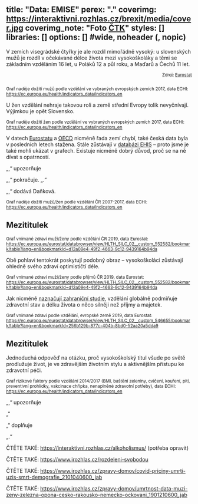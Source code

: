 title: "Data: EMISE"
perex: "."
coverimg: https://interaktivni.rozhlas.cz/brexit/media/cover.jpg
coverimg_note: "Foto <a href='https://ctk.cz'>ČTK</a>"
styles: []
libraries: []
options: [] #wide, noheader (, nopic)
---
V zemích visegrádské čtyřky je ale rozdíl mimořádně vysoký: u slovenských mužů je rozdíl v očekávané délce života mezi vysokoškoláky a těmi se základním vzděláním 16 let, u Poláků 12 a půl roku, a Maďarů a Čechů 11 let.

<wide>
<div id="graf-1" style="max-width: 820px; margin-left: auto; margin-right: auto;"></div>
<div style="text-align: right; padding-bottom: 10px">
  <small>Zdroj: <a href="https://ec.europa.eu/eurostat/databrowser/view/HLTH_SILC_02__custom_552582/bookmark/table?lang=en&bookmarkId=d12a09e4-49f2-4663-9c12-9439164b94da">Eurostat</a></small>
</div>
</wide>

<small>Graf naděje dožití mužů podle vzdělání ve vybraných evropských zemích 2017, data ECHI: https://ec.europa.eu/health/indicators_data/indicators_en</small>

U žen vzdělání nehraje takovou roli a země střední Evropy tolik nevyčnívají. Výjimkou je opět Slovensko.

<small>Graf naděje dožití žen podle vzdělání ve vybraných evropských zemích 2017, data ECHI: https://ec.europa.eu/health/indicators_data/indicators_en</small>

V datech [Eurostatu]() a [OECD]() nicméně řada zemí chybí, také česká data byla v posledních letech stažena. Stále zůstávají v [databázi EHIS]() – proto jsme je také mohli ukázat v grafech. Existuje nicméně dobrý důvod, proč se na ně dívat s opatrností.

„,“ upozorňuje 

„,“ pokračuje. „.“

„,“ dodává Daňková.

<small>Graf naděje dožití mužů/žen podle vzdělání ČR 2007-2017, data ECHI: https://ec.europa.eu/health/indicators_data/indicators_en</small>

## Mezititulek


<small>Graf vnímané zdraví muži/ženy podle vzdělání ČR 2019, data Eurostat: https://ec.europa.eu/eurostat/databrowser/view/HLTH_SILC_02__custom_552582/bookmark/table?lang=en&bookmarkId=d12a09e4-49f2-4663-9c12-9439164b94da</small>

Obě pohlaví tentokrát poskytují podobný obraz – vysokoškoláci zůstávají ohledně svého zdraví optimističtí déle.

<small>Graf vnímané zdraví muži/ženy podle příjmů ČR 2019, data Eurostat: https://ec.europa.eu/eurostat/databrowser/view/HLTH_SILC_02__custom_552582/bookmark/table?lang=en&bookmarkId=d12a09e4-49f2-4663-9c12-9439164b94da</small>

Jak nicméně [naznačují zahraniční studie](), vzdělání globálně podmiňuje zdravotní stav a délku života o něco silněji než příjmy a majetek.

<small>Graf vnímané zdraví podle vzdělání, evropské země 2019, data Eurostat: https://ec.europa.eu/eurostat/databrowser/view/HLTH_SILC_02__custom_546655/bookmark/table?lang=en&bookmarkId=256b129b-877c-404b-8bd0-52aa20a5dda9</small>

## Mezititulek

Jednoduchá odpověď na otázku, proč vysokoškolský titul všude po světě prodlužuje život, je ve zdravějším životním stylu a aktivnějším přístupu ke zdravotní péči.

<small>Graf rizikové faktory podle vzdělání 2014/2017 (BMI, baštění zeleniny, cvičení, kouření, pití, preventivní prohlídky, vakcinace chřipka, nenaplněné zdravotní potřeby), data ECHI: https://ec.europa.eu/health/indicators_data/indicators_en</small>

„,“ upozorňuje 

„“

„“ doplňuje

„.“

ČTĚTE TAKÉ: https://interaktivni.rozhlas.cz/alkoholismus/ (potřeba opravit)

ČTĚTE TAKÉ: https://www.irozhlas.cz/rozdeleni-svobodou  

ČTĚTE TAKÉ: https://www.irozhlas.cz/zpravy-domov/covid-priciny-umrti-uzis-smrt-demografie_2101040600_jab  

ČTĚTE TAKÉ: https://www.irozhlas.cz/zpravy-domov/umrtnost-data-muzi-zeny-zelezna-opona-cesko-rakousko-nemecko-ockovani_1901210600_jab 